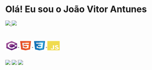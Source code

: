 # Olá! Eu sou o João Vitor Antunes 
 <div>
  <a href="https://github.com/JoaoVitorAntunes">
  <img height="130em" src="https://github-readme-stats.vercel.app/api?username=JoaoVitorAntunes&show_icons=true&theme=dark&include_all_commits=true&count_private=true"/>
  <img height="130em"  src="https://github-readme-stats.vercel.app/api/top-langs/?username=JoaoVitorAntunes&layout=compact&langs_count=7&theme=dark"/>
</div>
  
  ##
  
 <div style="display: inline_block"><br>
  <img align="center" alt="Antunes-Csharp" height="30" width="40" src="https://raw.githubusercontent.com/devicons/devicon/master/icons/csharp/csharp-original.svg">
  <img align="center" alt="Antunes-HTML" height="30" width="40" src="https://raw.githubusercontent.com/devicons/devicon/master/icons/html5/html5-original.svg">
  <img align="center" alt="Antunes-CSS" height="30" width="40" src="https://raw.githubusercontent.com/devicons/devicon/master/icons/css3/css3-original.svg"> 
  <img align="center" alt="Antunes-Js" height="30" width="40" src="https://raw.githubusercontent.com/devicons/devicon/master/icons/javascript/javascript-plain.svg">
</div>
 
  ##
  
<div> 
<a href="https://api.whatsapp.com/send?phone=5549998208328" target="_blank"><img src="https://img.shields.io/badge/WhatsApp-25D366?style=for-the-badge&logo=whatsapp&logoColor=white" target="_blank"></a>
<a href = "mailto:antunes240599@gmail.com"><img src="https://img.shields.io/badge/-Gmail-%23333?style=for-the-badge&logo=gmail&logoColor=white" target="_blank"></a>
<a href="https://www.linkedin.com/in/jo%C3%A3o-vitor-antunes-178881180/" target="_blank"><img src="https://img.shields.io/badge/LinkedIn-0077B5?style=for-the-badge&logo=linkedin&logoColor=white" target="_blank"></a>
</div>
